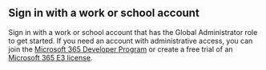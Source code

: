 
## Sign in with a work or school account

Sign in with a work or school account that has the Global Administrator role to get started. If you need an account with administrative access, you can join the [Microsoft 365 Developer Program](https://developer.microsoft.com/microsoft-365/dev-program) or create a free trial of an [Microsoft 365 E3 license](https://www.microsoft.com/microsoft-365/enterprise/microsoft365-plans-and-pricing).
